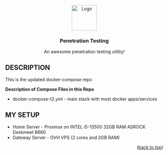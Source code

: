 <a name="readme-top"></a>
<!-- PROJECT SHIELDS -->
<!--
*** I'm using markdown "reference style" links for readability.
*** Reference links are enclosed in brackets [ ] instead of parentheses ( ).
*** See the bottom of this document for the declaration of the reference variables
*** for contributors-url, forks-url, etc. This is an optional, concise syntax you may use.
*** https://www.markdownguide.org/basic-syntax/#reference-style-links
-->

<!-- PROJECT LOGO -->
<br />
<div align="center">
  <a>
    <img src="https://cdn-icons-png.flaticon.com/512/13065/13065137.png" alt="Logo" width="80" height="80">
  </a>

  <h3 align="center">Penetration Testing</h3>

  <p align="center">
    An awesome penetration testing utility!
    <br />

  </p>
</div>

<!-- Description -->
## DESCRIPTION

This is the updated docker-compose repo

**Description of Compose Files in this Repo**
* docker-compose-t2.yml - main stack with most docker apps/services


<!-- My Setup -->
## MY SETUP
* Home Server - Proxmox on INTEL i5-13500 32GB RAM ASROCK Deskmeet B660
* Gateway Server - OVH VPS (2 cores and 2GB RAM)

<p align="right">(<a href="#readme-top">back to top</a>)</p>


<!-- MARKDOWN LINKS & IMAGES -->
<!-- https://www.markdownguide.org/basic-syntax/#reference-style-links -->